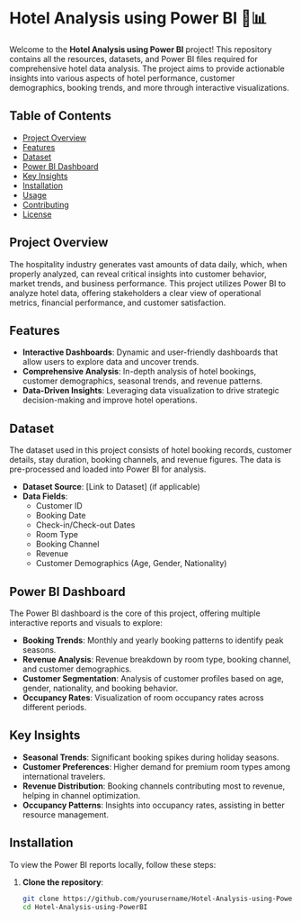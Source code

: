 # Hotel Analysis using Power BI 🏨📊

Welcome to the **Hotel Analysis using Power BI** project! This repository contains all the resources, datasets, and Power BI files required for comprehensive hotel data analysis. The project aims to provide actionable insights into various aspects of hotel performance, customer demographics, booking trends, and more through interactive visualizations.

## Table of Contents

- [Project Overview](#project-overview)
- [Features](#features)
- [Dataset](#dataset)
- [Power BI Dashboard](#power-bi-dashboard)
- [Key Insights](#key-insights)
- [Installation](#installation)
- [Usage](#usage)
- [Contributing](#contributing)
- [License](#license)

## Project Overview

The hospitality industry generates vast amounts of data daily, which, when properly analyzed, can reveal critical insights into customer behavior, market trends, and business performance. This project utilizes Power BI to analyze hotel data, offering stakeholders a clear view of operational metrics, financial performance, and customer satisfaction.

## Features

- **Interactive Dashboards**: Dynamic and user-friendly dashboards that allow users to explore data and uncover trends.
- **Comprehensive Analysis**: In-depth analysis of hotel bookings, customer demographics, seasonal trends, and revenue patterns.
- **Data-Driven Insights**: Leveraging data visualization to drive strategic decision-making and improve hotel operations.

## Dataset

The dataset used in this project consists of hotel booking records, customer details, stay duration, booking channels, and revenue figures. The data is pre-processed and loaded into Power BI for analysis.

- **Dataset Source**: [Link to Dataset] (if applicable)
- **Data Fields**:
  - Customer ID
  - Booking Date
  - Check-in/Check-out Dates
  - Room Type
  - Booking Channel
  - Revenue
  - Customer Demographics (Age, Gender, Nationality)

## Power BI Dashboard

The Power BI dashboard is the core of this project, offering multiple interactive reports and visuals to explore:

- **Booking Trends**: Monthly and yearly booking patterns to identify peak seasons.
- **Revenue Analysis**: Revenue breakdown by room type, booking channel, and customer demographics.
- **Customer Segmentation**: Analysis of customer profiles based on age, gender, nationality, and booking behavior.
- **Occupancy Rates**: Visualization of room occupancy rates across different periods.

## Key Insights

- **Seasonal Trends**: Significant booking spikes during holiday seasons.
- **Customer Preferences**: Higher demand for premium room types among international travelers.
- **Revenue Distribution**: Booking channels contributing most to revenue, helping in channel optimization.
- **Occupancy Patterns**: Insights into occupancy rates, assisting in better resource management.

## Installation

To view the Power BI reports locally, follow these steps:

1. **Clone the repository**:
   ```bash
   git clone https://github.com/yourusername/Hotel-Analysis-using-PowerBI.git
   cd Hotel-Analysis-using-PowerBI
